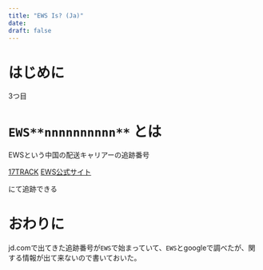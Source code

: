 ```yaml
---
title: "EWS Is? (Ja)"
date: 
draft: false
---
```


# はじめに
3つ目

# `EWS**nnnnnnnnnn**` とは
EWSという中国の配送キャリアーの追跡番号

[17TRACK](https://t.17track.net/ja)
[EWS公式サイト](http://epost.8dt.com/index.html)

にて追跡できる

# おわりに
jd.comで出てきた追跡番号が`EWS`で始まっていて、`EWS`とgoogleで調べたが、関する情報が出て来ないので書いておいた。
